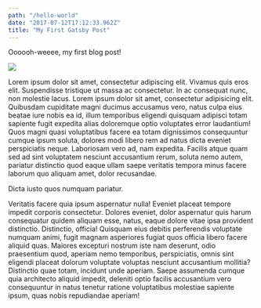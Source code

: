```yaml
---
path: "/hello-world"
date: "2017-07-12T17:12:33.962Z"
title: "My First Gatsby Post"
---
```

Oooooh-weeee, my first blog post!

![](https://source.unsplash.com/hZDLpVTGpaE/1600x900)

Lorem ipsum dolor sit amet, consectetur adipiscing elit. Vivamus quis eros elit. Suspendisse tristique ut massa ac consectetur. In ac consequat nunc, non molestie lacus.
Lorem ipsum dolor sit amet, consectetur adipisicing elit. Quibusdam cupiditate magni ducimus accusamus vero, natus culpa eius beatae iure nobis ea id, illum temporibus eligendi quisquam adipisci totam sapiente fugit expedita alias doloremque optio voluptates error laudantium! Quos magni quasi voluptatibus facere ea totam dignissimos consequuntur cumque ipsum soluta, dolores modi libero rem ad natus dicta eveniet perspiciatis neque. Laboriosam vero ad, nam expedita. Facilis atque quam sed ad sint voluptatem nesciunt accusantium rerum, soluta nemo autem, pariatur distinctio quod eaque ullam saepe veritatis tempora minus facere laborum quo aliquam amet, dolor recusandae.

Dicta iusto quos numquam pariatur.

Veritatis facere quia ipsum aspernatur nulla! Eveniet placeat tempore impedit corporis consectetur. Dolores eveniet, dolor aspernatur quis harum consequatur quidem aliquam esse, natus, eaque dolore vitae ipsa provident distinctio. Distinctio, officia! Quisquam eius debitis perferendis voluptate numquam animi, fugit magnam asperiores fugiat quos officia libero facere aliquid quas. Maiores excepturi nostrum iste nam deserunt, odio praesentium quod, aperiam nemo temporibus, perspiciatis, omnis sint eligendi placeat dolorum voluptate voluptas nesciunt accusantium mollitia? Distinctio quae totam, incidunt unde aperiam. Saepe assumenda cumque quia architecto aliquid impedit, deleniti optio facilis accusantium vero consequuntur in natus tenetur ratione voluptatibus molestiae sapiente ipsum, quas nobis repudiandae aperiam!
